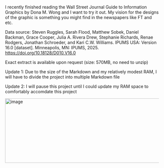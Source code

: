 I recently finished reading the Wall Street Journal Guide to Information Graphics by Dona M. Wong and I want to try it out. My vision for the designs of the graphic is something you might find in the newspapers like FT and etc.

Data source: Steven Ruggles, Sarah Flood, Matthew Sobek, Daniel Backman, Grace Cooper, Julia A. Rivera Drew, Stephanie Richards, Renae Rodgers, Jonathan Schroeder, and Kari C.W. Williams. IPUMS USA: Version 16.0 [dataset]. Minneapolis, MN: IPUMS, 2025. https://doi.org/10.18128/D010.V16.0

Exact extract is available upon request (size: 570MB, no need to unzip)

Update 1: Due to the size of the Markdown and my relatively modest RAM, I will have to divide the project into multiple Markdown file

Update 2: I will pause this project until I could update my RAM space to comfortably accomdate this project

<img width="903" height="211" alt="image" src="https://github.com/user-attachments/assets/bac5847c-ae7d-4f38-8dd7-4c6c853f93e9" />


